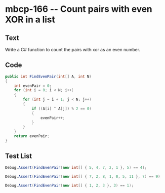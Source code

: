 # mbcp-166 -- Count pairs with even XOR in a list

## Text

Write a C# function to count the pairs with xor as an even number.

## Code

```csharp
public int FindEvenPair(int[] A, int N) 
{
    int evenPair = 0;
    for (int i = 0; i < N; i++) 
    {
        for (int j = i + 1; j < N; j++) 
        {
            if ((A[i] ^ A[j]) % 2 == 0) 
            {
                evenPair++;
            }
        }
    }
    return evenPair;
}
```

## Test List

```csharp
Debug.Assert(FindEvenPair(new int[] { 5, 4, 7, 2, 1 }, 5) == 4);
```

```csharp
Debug.Assert(FindEvenPair(new int[] { 7, 2, 8, 1, 0, 5, 11 }, 7) == 9);
```

```csharp
Debug.Assert(FindEvenPair(new int[] { 1, 2, 3 }, 3) == 1);
```
